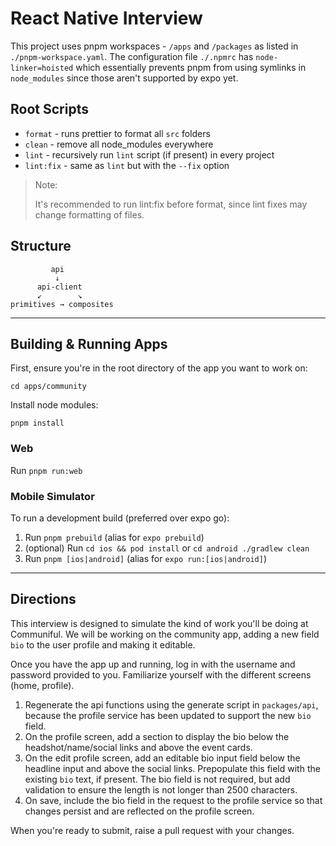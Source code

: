 # React Native Interview

This project uses pnpm workspaces - `/apps` and `/packages` as listed in `./pnpm-workspace.yaml`. The configuration file `./.npmrc` has `node-linker=hoisted` which essentially prevents pnpm from using symlinks in `node_modules` since those aren't supported by expo yet.

## Root Scripts

- `format` - runs prettier to format all `src` folders
- `clean` - remove all node_modules everywhere
- `lint` - recursively run `lint` script (if present) in every project
- `lint:fix` - same as `lint` but with the `--fix` option

> Note:
> 
> It's recommended to run lint:fix before format, since lint fixes may change formatting of files.

## Structure
```
         api
          ↓
      api-client
      ↙        ↘
primitives → composites
```

---

## Building & Running Apps

First, ensure you're in the root directory of the app you want to work on:

`cd apps/community`

Install node modules:

`pnpm install`

### Web
Run `pnpm run:web`

### Mobile Simulator
To run a development build (preferred over expo go):
1. Run `pnpm prebuild` (alias for `expo prebuild`)
2. (optional) Run `cd ios && pod install` or `cd android ./gradlew clean`
3. Run `pnpm [ios|android]` (alias for `expo run:[ios|android]`)

---

## Directions

This interview is designed to simulate the kind of work you'll be doing at Communiful. We will be working on the community app, adding a new field `bio` to the user profile and making it editable.

Once you have the app up and running, log in with the username and password provided to you. Familiarize yourself with the different screens (home, profile).

1. Regenerate the api functions using the generate script in `packages/api`, because the profile service has been updated to support the new `bio` field.
2. On the profile screen, add a section to display the bio below the headshot/name/social links and above the event cards.
3. On the edit profile screen, add an editable bio input field below the headline input and above the social links. Prepopulate this field with the existing `bio` text, if present. The bio field is not required, but add validation to ensure the length is not longer than 2500 characters.
4. On save, include the bio field in the request to the profile service so that changes persist and are reflected on the profile screen.

When you're ready to submit, raise a pull request with your changes.
